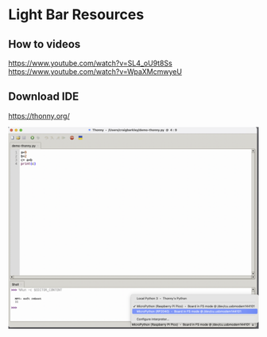 # Light Bar Resources

## How to videos

<https://www.youtube.com/watch?v=SL4_oU9t8Ss>
<https://www.youtube.com/watch?v=WpaXMcmwyeU>

## Download IDE

<https://thonny.org/>

 ![Connect Thony to Pico](/images/connectToThonny.png)
